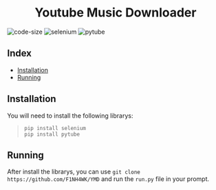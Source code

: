 <h1 align = "center" > Youtube Music Downloader </h1>

![code-size](https://img.shields.io/github/languages/code-size/F1NH4WK/YMD?color=deeppink&style=plastic)
![selenium](https://img.shields.io/badge/Library-Selenium-deeppink)
![pytube](https://img.shields.io/badge/Library-Pytube-deeppink)
<h2> Index</h3>
<ul>
  <li><a href = '#installation'>Installation</a></li>
  <li><a href = '#running'>Running</a></li>
</ul>
  
<h2 id = 'installation'> Installation</h2>
<p> You will need to install the following librarys:</p>
<blockquote>
  <code>pip install selenium</code><br>
  <code>pip install pytube</code>
</blockquote>

<h2 id = 'running'>Running</h3>

<p> After install the librarys, you can use <code>git clone https://github.com/F1NH4WK/YMD</code> and run the <code>run.py</code> file in your prompt.
